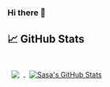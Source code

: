 ### Hi there 👋

<!--
**sasa10g/sasa10g** is a ✨ _special_ ✨ repository because its `README.md` (this file) appears on your GitHub profile.

Here are some ideas to get you started:

- 🔭 I’m currently working on ...
- 🌱 I’m currently learning ...
- 👯 I’m looking to collaborate on ...
- 🤔 I’m looking for help with ...
- 💬 Ask me about ...
- 📫 How to reach me: ...
- 😄 Pronouns: ...
- ⚡ Fun fact: ...
-->

## &#x1f4c8; GitHub Stats

<br>

<a href="https://github.com/sasa10g">
  <img align="center" style="margin:0.5rem" src="https://github-readme-stats.vercel.app/api/top-langs/?username=sasa10g&hide=html,css&title_color=ffffff&text_color=c9cacc&icon_color=4AB197&bg_color=1A2B34&layout=compact" />
</a>

<a href="https://github.com/sasa10g">
  <img align="center" style="margin:0.5rem" src="https://github-readme-stats.vercel.app/api?username=sasa10g&show_icons=true&line_height=27&count_private=true&title_color=ffffff&text_color=c9cacc&icon_color=4AB097&bg_color=1A2B34&hide=contribs,issues" alt="Sasa's GitHub Stats" />
</a>

<br>
